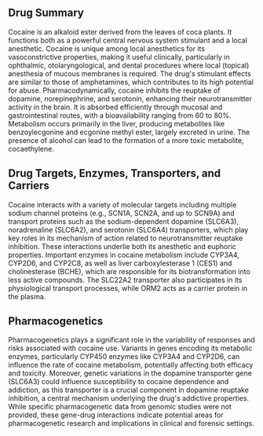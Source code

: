 ## Drug Summary
Cocaine is an alkaloid ester derived from the leaves of coca plants. It functions both as a powerful central nervous system stimulant and a local anesthetic. Cocaine is unique among local anesthetics for its vasoconstrictive properties, making it useful clinically, particularly in ophthalmic, otolaryngological, and dental procedures where local (topical) anesthesia of mucous membranes is required. The drug's stimulant effects are similar to those of amphetamines, which contributes to its high potential for abuse. Pharmacodynamically, cocaine inhibits the reuptake of dopamine, norepinephrine, and serotonin, enhancing their neurotransmitter activity in the brain. It is absorbed efficiently through mucosal and gastrointestinal routes, with a bioavailability ranging from 60 to 80%. Metabolism occurs primarily in the liver, producing metabolites like benzoylecgonine and ecgonine methyl ester, largely excreted in urine. The presence of alcohol can lead to the formation of a more toxic metabolite, cocaethylene.

## Drug Targets, Enzymes, Transporters, and Carriers
Cocaine interacts with a variety of molecular targets including multiple sodium channel proteins (e.g., SCN1A, SCN2A, and up to SCN9A) and transport proteins such as the sodium-dependent dopamine (SLC6A3), noradrenaline (SLC6A2), and serotonin (SLC6A4) transporters, which play key roles in its mechanism of action related to neurotransmitter reuptake inhibition. These interactions underlie both its anesthetic and euphoric properties. Important enzymes in cocaine metabolism include CYP3A4, CYP2D6, and CYP2C8, as well as liver carboxylesterase 1 (CES1) and cholinesterase (BCHE), which are responsible for its biotransformation into less active compounds. The SLC22A2 transporter also participates in its physiological transport processes, while ORM2 acts as a carrier protein in the plasma.

## Pharmacogenetics
Pharmacogenetics plays a significant role in the variability of responses and risks associated with cocaine use. Variants in genes encoding its metabolic enzymes, particularly CYP450 enzymes like CYP3A4 and CYP2D6, can influence the rate of cocaine metabolism, potentially affecting both efficacy and toxicity. Moreover, genetic variations in the dopamine transporter gene (SLC6A3) could influence susceptibility to cocaine dependence and addiction, as this transporter is a crucial component in dopamine reuptake inhibition, a central mechanism underlying the drug's addictive properties. While specific pharmacogenetic data from genomic studies were not provided, these gene-drug interactions indicate potential areas for pharmacogenetic research and implications in clinical and forensic settings.